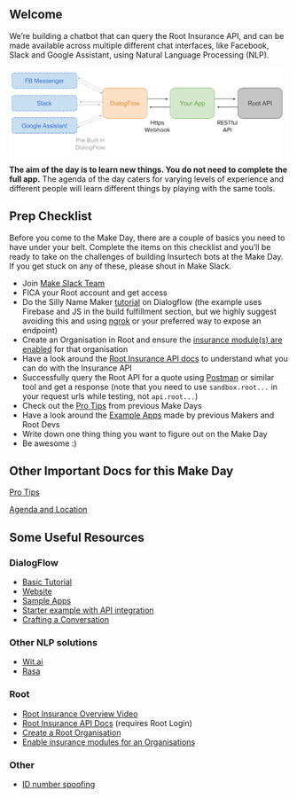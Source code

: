 
## Welcome

We’re building a chatbot that can query the Root Insurance API, and can be made available across multiple different chat interfaces, like Facebook, Slack and Google Assistant, using Natural Language Processing (NLP).

<img src = "/readme_images/components_diagram.png">

<b>The aim of the day is to learn new things. You do not need to complete the full app.</b> The agenda of the day caters for varying levels of experience and different people will learn different things by playing with the same tools.

## Prep Checklist 

Before you come to the Make Day, there are a couple of basics you need to have under your belt. Complete the items on this checklist and you’ll be ready to take on the challenges of building Insurtech bots at the Make Day. If you get stuck on any of these, please shout in Make Slack. 

- Join [Make Slack Team](https://join.slack.com/t/offerzen-make/shared_invite/enQtMzA0NzkzODYyNTQ1LTA5OTY4MzI2OWM5NThmODM1MWYyYmJiMThhMWNlMmM1ZTRkZGM0NDBkNTQzYTFkYjY3MTQ4YTljMmYwOWY3ZWY) 
- FICA your Root account and get access 
- Do the Silly Name Maker [tutorial](https://developers.google.com/actions/dialogflow/first-app) on Dialogflow (the example uses Firebase and JS in the build fulfillment section, but we highly suggest avoiding this and using [ngrok](https://ngrok.com/) or your preferred way to expose an endpoint)
- Create an Organisation in Root and ensure the [insurance module(s) are enabled](http://g.recordit.co/XXetTnitPt.gif) for that organisation 
- Have a look around the [Root Insurance API docs](https://app.root.co.za/docs/insurance/api) to understand what you can do with the Insurance API
- Successfully query the Root API for a quote using [Postman](https://www.getpostman.com/) or similar tool and get a response (note that you need to use `sandbox.root...` in your request urls while testing, not `api.root...`) 
- Check out the [Pro Tips](/pro-tips.md) from previous Make Days
- Have a look around the [Example Apps](/example-apps.md) made by previous Makers and Root Devs
- Write down one thing thing you want to figure out on the Make Day 
- Be awesome :)

## Other Important Docs for this Make Day
[Pro Tips](pro-tips.md)

[Agenda and Location](make-day-agenda.md)

## Some Useful Resources

### DialogFlow

- [Basic Tutorial](https://developers.google.com/actions/dialogflow/first-app) 
- [Website](https://dialogflow.com/) 
- [Sample Apps](https://dialogflow.com/docs/examples/) 
- [Starter example with API integration](https://dialogflow.com/docs/getting-started/basic-fulfillment-conversation) 
- [Crafting a Conversation](https://developers.google.com/actions/design/walkthrough#write_dialogs) 

### Other NLP solutions

- [Wit.ai](https://wit.ai/) 
- [Rasa](http://rasa.com/) 

### Root

- [Root Insurance Overview Video](https://youtu.be/Du_CNpF_mLU) 
- [Root Insurance API Docs](https://app.root.co.za/docs/insurance/api) (requires Root Login) 
- [Create a Root Organisation](https://s3.amazonaws.com/img0.recordit.co/Rq0ikoafCR.mp4?AWSAccessKeyId=AKIAINSRFOQXTN4DT46A&Expires=1520069298&Signature=Ndmc7UQSH4Jc6m4ZaluoGFfR4wE%3D) 
- [Enable insurance modules for an Organisations](http://g.recordit.co/XXetTnitPt.gif) 

### Other

- [ID number spoofing](https://chris927.github.io/generate-sa-idnumbers/)
